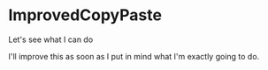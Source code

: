 # ImprovedCopyPaste
Let's see what I can do

I'll improve this as soon as I put in mind what I'm exactly going to do.

